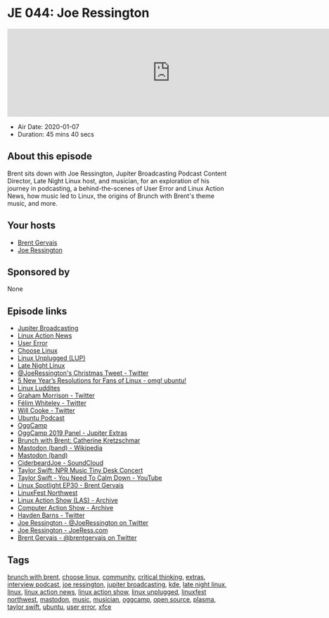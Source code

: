 # JE 044: Joe Ressington

<iframe src="https://player.fireside.fm/v2/WTrMvATU+Dqt0KC1_?theme=dark" width="740" height="200" frameborder="0" scrolling="no"></iframe>

* Air Date: 2020-01-07
* Duration: 45 mins 40 secs

## About this episode

Brent sits down with Joe Ressington, Jupiter Broadcasting Podcast Content Director, Late Night Linux host, and musician, for an exploration of his journey in podcasting, a behind-the-scenes of User Error and Linux Action News, how music led to Linux, the origins of Brunch with Brent's theme music, and more.

## Your hosts
* [Brent Gervais](https://extras.show//hosts/brent)
* [Joe Ressington](https://extras.show//guests/joe)

## Sponsored by

None



## Episode links

  * [Jupiter Broadcasting](http://jupiterbroadcasting.com/ "Jupiter Broadcasting")
  * [Linux Action News](http://linuxactionnews.com/ "Linux Action News")
  * [User Error](https://error.show/ "User Error")
  * [Choose Linux](https://chooselinux.show/ "Choose Linux")
  * [Linux Unplugged (LUP)](https://linuxunplugged.com/ "Linux Unplugged \(LUP\)")
  * [Late Night Linux](https://latenightlinux.com/ "Late Night Linux")
  * [@JoeRessington's Christmas Tweet - Twitter](https://twitter.com/JoeRessington/status/1209596633954029568 "@JoeRessington's Christmas Tweet - Twitter")
  * [5 New Year’s Resolutions for Fans of Linux - omg! ubuntu!](https://www.omgubuntu.co.uk/2020/01/new-years-resolutions-linux "5 New Year’s Resolutions for Fans of Linux - omg! ubuntu!")
  * [Linux Luddites](https://luddites.latenightlinux.com/ "Linux Luddites")
  * [Graham Morrison - Twitter](https://twitter.com/degville "Graham Morrison - Twitter")
  * [Félim Whiteley - Twitter](https://twitter.com/felimwhiteley "Félim Whiteley - Twitter")
  * [Will Cooke - Twitter](https://twitter.com/8none1 "Will Cooke - Twitter")
  * [Ubuntu Podcast](https://ubuntupodcast.org/ "Ubuntu Podcast")
  * [OggCamp](https://www.oggcamp.org/ "OggCamp")
  * [OggCamp 2019 Panel - Jupiter Extras](https://extras.show/26 "OggCamp 2019 Panel - Jupiter Extras")
  * [Brunch with Brent: Catherine Kretzschmar](https://extras.show/42 "Brunch with Brent: Catherine Kretzschmar")
  * [Mastodon (band) - Wikipedia](https://en.wikipedia.org/wiki/Mastodon_\(band\) "Mastodon \(band\) - Wikipedia")
  * [Mastodon (band)](https://www.mastodonrocks.com "Mastodon \(band\)")
  * [CiderbeardJoe - SoundCloud](https://soundcloud.com/ciderbeardjoe "CiderbeardJoe - SoundCloud")
  * [Taylor Swift: NPR Music Tiny Desk Concert](https://www.npr.org/2019/10/16/770318649/taylor-swift-tiny-desk-concert "Taylor Swift: NPR Music Tiny Desk Concert")
  * [Taylor Swift - You Need To Calm Down - YouTube](https://www.youtube.com/watch?v=Dkk9gvTmCXY "Taylor Swift - You Need To Calm Down - YouTube")
  * [Linux Spotlight EP30 - Brent Gervais](https://bigdaddylinux.com/video/episode-30-brent-gervais/ "Linux Spotlight EP30 - Brent Gervais")
  * [LinuxFest Northwest](https://linuxfestnorthwest.org "LinuxFest Northwest")
  * [Linux Action Show (LAS) - Archive](https://www.jupiterbroadcasting.com/show/linuxactionshow/ "Linux Action Show \(LAS\) - Archive")
  * [Computer Action Show - Archive](https://www.jupiterbroadcasting.com/show/cas/ "Computer Action Show - Archive")
  * [Hayden Barns - Twitter](https://twitter.com/unixterminal "Hayden Barns - Twitter")
  * [Joe Ressington - @JoeRessington on Twitter](https://twitter.com/joeressington "Joe Ressington - @JoeRessington on Twitter")
  * [Joe Ressington - JoeRess.com](https://joeress.com/ "Joe Ressington - JoeRess.com")
  * [Brent Gervais - @brentgervais on Twitter](https://twitter.com/brentgervais "Brent Gervais - @brentgervais on Twitter")



## Tags

[brunch with brent](https://extras.show//tags/brunch%20with%20brent), [choose linux](https://extras.show//tags/choose%20linux), [community](https://extras.show//tags/community), [critical thinking](https://extras.show//tags/critical%20thinking), [extras](https://extras.show//tags/extras), [interview podcast](https://extras.show//tags/interview%20podcast), [joe ressington](https://extras.show//tags/joe%20ressington), [jupiter broadcasting](https://extras.show//tags/jupiter%20broadcasting), [kde](https://extras.show//tags/kde), [late night linux](https://extras.show//tags/late%20night%20linux), [linux](https://extras.show//tags/linux), [linux action news](https://extras.show//tags/linux%20action%20news), [linux action show](https://extras.show//tags/linux%20action%20show), [linux unplugged](https://extras.show//tags/linux%20unplugged), [linuxfest northwest](https://extras.show//tags/linuxfest%20northwest), [mastodon](https://extras.show//tags/mastodon), [music](https://extras.show//tags/music), [musician](https://extras.show//tags/musician), [oggcamp](https://extras.show//tags/oggcamp), [open source](https://extras.show//tags/open%20source), [plasma](https://extras.show//tags/plasma), [taylor swift](https://extras.show//tags/taylor%20swift), [ubuntu](https://extras.show//tags/ubuntu), [user error](https://extras.show//tags/user%20error), [xfce](https://extras.show//tags/xfce)